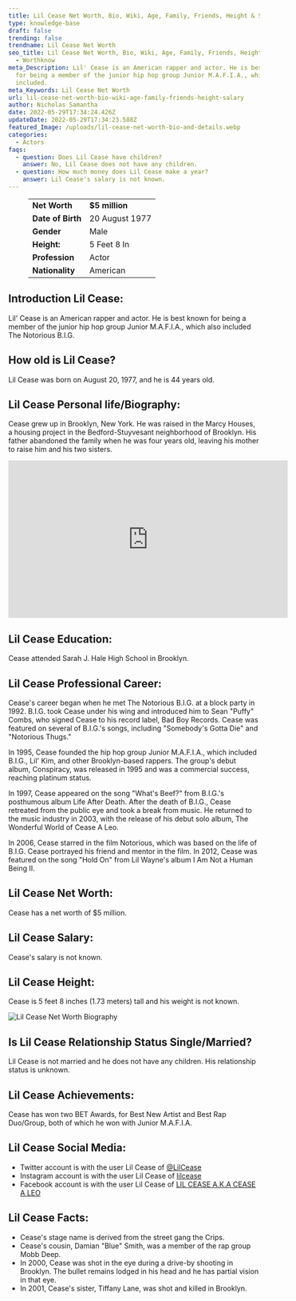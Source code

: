 ```yaml
---
title: Lil Cease Net Worth, Bio, Wiki, Age, Family, Friends, Height & Salary
type: knowledge-base
draft: false
trending: false
trendname: Lil Cease Net Worth
seo_title: Lil Cease Net Worth, Bio, Wiki, Age, Family, Friends, Height & Salary
  - Worthknow
meta_Description: Lil' Cease is an American rapper and actor. He is best known
  for being a member of the junior hip hop group Junior M.A.F.I.A., which also
  included.
meta_Keywords: Lil Cease Net Worth
url: lil-cease-net-worth-bio-wiki-age-family-friends-height-salary
author: Nicholas Samantha
date: 2022-05-29T17:34:24.426Z
updateDate: 2022-05-29T17:34:23.588Z
featured_Image: /uploads/lil-cease-net-worth-bio-and-details.webp
categories:
  - Actors
faqs:
  - question: Does Lil Cease have children?
    answer: No, Lil Cease does not have any children.
  - question: How much money does Lil Cease make a year?
    answer: Lil Cease's salary is not known.
---
```

<figure class="wp-block-table is-style-stripes">
  <table>
    <tbody>
      <tr>
        <td>
          <strong>Net Worth</strong>
        </td>
        <td>
          <strong>$5 million</strong>
        </td>
      </tr>
      <tr>
        <td>
          <strong>Date of Birth</strong>
        </td>
        <td>20 August 1977</td>
      </tr>
      <tr>
        <td>
          <strong>Gender</strong>
        </td>
        <td>Male</td>
      </tr>
      <tr>
        <td>
          <strong>Height:</strong>
        </td>
        <td>5 Feet 8 In</td>
      </tr>
      <tr>
        <td>
          <strong>Profession</strong>
        </td>
        <td>Actor</td>
      </tr>
      <tr>
        <td>
          <strong>Nationality</strong>
        </td>
        <td>American</td>
      </tr>
    </tbody>
  </table>
</figure>

## **Introduction Lil Cease:**

Lil' Cease is an American rapper and actor. He is best known for being a member of the junior hip hop group Junior M.A.F.I.A., which also included The Notorious B.I.G.

## **How old is Lil Cease?**

Lil Cease was born on August 20, 1977, and he is 44 years old.

## **Lil Cease Personal life/Biography:**

Cease grew up in Brooklyn, New York. He was raised in the Marcy Houses, a housing project in the Bedford-Stuyvesant neighborhood of Brooklyn. His father abandoned the family when he was four years old, leaving his mother to raise him and his two sisters.

<iframe width="560" height="315" src="https://www.youtube.com/embed/bNPluwt5kNg" title="YouTube video player" frameborder="0" allow="accelerometer; autoplay; clipboard-write; encrypted-media; gyroscope; picture-in-picture" allowfullscreen></iframe>

## **Lil Cease Education:**

Cease attended Sarah J. Hale High School in Brooklyn.

## **Lil Cease Professional Career:**

Cease's career began when he met The Notorious B.I.G. at a block party in 1992. B.I.G. took Cease under his wing and introduced him to Sean "Puffy" Combs, who signed Cease to his record label, Bad Boy Records. Cease was featured on several of B.I.G.'s songs, including "Somebody's Gotta Die" and "Notorious Thugs."

In 1995, Cease founded the hip hop group Junior M.A.F.I.A., which included B.I.G., Lil' Kim, and other Brooklyn-based rappers. The group's debut album, Conspiracy, was released in 1995 and was a commercial success, reaching platinum status.

In 1997, Cease appeared on the song "What's Beef?" from B.I.G.'s posthumous album Life After Death.  After the death of B.I.G., Cease retreated from the public eye and took a break from music. He returned to the music industry in 2003, with the release of his debut solo album, The Wonderful World of Cease A Leo.

In 2006, Cease starred in the film Notorious, which was based on the life of B.I.G. Cease portrayed his friend and mentor in the film. In 2012, Cease was featured on the song "Hold On" from Lil Wayne's album I Am Not a Human Being II.

## **Lil Cease Net Worth:**

Cease has a net worth of $5 million.

## **Lil Cease Salary:**

Cease's salary is not known.

## **Lil Cease Height:**

Cease is 5 feet 8 inches (1.73 meters) tall and his weight is not known.

![Lil Cease Net Worth Biography](/uploads/lil-cease-net-worth-.webp)

## **Is Lil Cease Relationship Status Single/Married?**

Lil Cease is not married and he does not have any children. His relationship status is unknown. 

## **Lil Cease Achievements:**

Cease has won two BET Awards, for Best New Artist and Best Rap Duo/Group, both of which he won with Junior M.A.F.I.A.

## **Lil Cease Social Media:**

* Twitter account is with the user Lil Cease of <a href="https://twitter.com/lilcease" target="_blank" rel="nofollow" rel="noopener">@LilCease</a>
* Instagram account is with the user Lil Cease of <a href="https://www.instagram.com/lilcease/" target="_blank" rel="nofollow" rel="noopener">lilcease</a>
* Facebook account is with the user Lil Cease of <a href="https://www.facebook.com/ceasealeo1/" target="_blank" rel="nofollow" rel="noopener">LIL CEASE A.K.A CEASE A LEO</a>

## **Lil Cease Facts:**

* Cease's stage name is derived from the street gang the Crips.
* Cease's cousin, Damian "Blue" Smith, was a member of the rap group Mobb Deep. 
* In 2000, Cease was shot in the eye during a drive-by shooting in Brooklyn. The bullet remains lodged in his head and he has partial vision in that eye.
* In 2001, Cease's sister, Tiffany Lane, was shot and killed in Brooklyn.